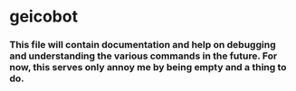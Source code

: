 # geicobot

### This file will contain documentation and help on debugging and understanding the various commands in the future. For now, this serves only annoy me by being empty and a thing to do.
